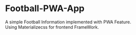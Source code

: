 # Football-PWA-App
A simple Football Information implemented with PWA Feature.  
Using Materializecss for frontend FrameWork.
